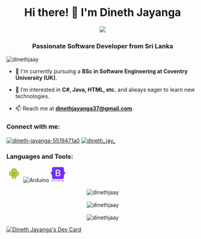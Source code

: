 <h1 align="center">Hi there! 👋 I'm Dineth Jayanga</h1>
<div align="center">
  <img height="350" src="https://camo.githubusercontent.com/cae12fddd9d6982901d82580bdf321d81fb299141098ca1c2d4891870827bf17/68747470733a2f2f6d69726f2e6d656469756d2e636f6d2f6d61782f313336302f302a37513379765349765f7430696f4a2d5a2e676966" />
</div>

<h3 align="center">Passionate Software Developer from Sri Lanka</h3>

<p align="left"> <img src="https://komarev.com/ghpvc/?username=dinethjaay&label=Profile%20views&color=0e75b6&style=flat" alt="dinethjaay" /> </p>

- 🌱 I'm currently pursuing a **BSc in Software Engineering at Coventry University (UK)**.

- 👀 I’m interested in **C#, Java, HTML, etc.** and always eager to learn new technologies.

- 📫 Reach me at **dinethjayanga37@gmail.com**.

<h3 align="left">Connect with me:</h3>
<p align="left">
  <a href="https://linkedin.com/in/dineth-jayanga-5519471a0" target="_blank"><img align="center" src="https://raw.githubusercontent.com/rahuldkjain/github-profile-readme-generator/master/src/images/icons/Social/linked-in-alt.svg" alt="dineth-jayanga-5519471a0" height="30" width="40" /></a>
  <a href="https://instagram.com/dineth_jay_" target="_blank"><img align="center" src="https://raw.githubusercontent.com/rahuldkjain/github-profile-readme-generator/master/src/images/icons/Social/instagram.svg" alt="dineth_jay_" height="30" width="40" /></a>
</p>

<h3 align="left">Languages and Tools:</h3>
<p align="left">
  <img src="https://raw.githubusercontent.com/devicons/devicon/master/icons/android/android-original-wordmark.svg" alt="Android" width="40" height="40"/>
  <img src="https://cdn.worldvectorlogo.com/logos/arduino-1.svg" alt="Arduino" width="40" height="40"/>
  <img src="https://raw.githubusercontent.com/devicons/devicon/master/icons/bootstrap/bootstrap-plain-wordmark.svg" alt="Bootstrap" width="40" height="40"/>
  <!-- Add more tools and languages here -->
</p>

<p align="center">
  <img align="center" src="https://github-readme-stats.vercel.app/api/top-langs?username=dinethjaay&show_icons=true&locale=en&layout=compact" alt="dinethjaay" />
</p>

<p align="center">
  <img align="center" src="https://github-readme-stats.vercel.app/api?username=dinethjaay&show_icons=true&locale=en" alt="dinethjaay" />
</p>

<p align="center">
  <img align="center" src="https://github-readme-streak-stats.herokuapp.com/?user=dinethjaay&" alt="dinethjaay" />
</p>

<a href="https://app.daily.dev/dinethjay"><img src="https://api.daily.dev/devcards/7d856e9ca73245c487b8cc7940bccf03.png?r=qqe" width="400" alt="Dineth Jayanga's Dev Card"/></a>
